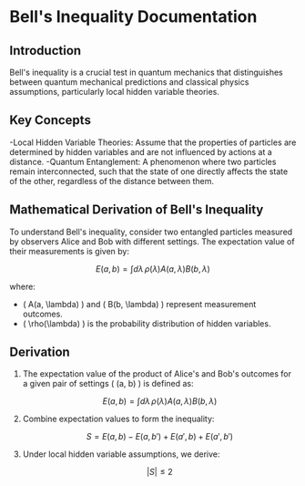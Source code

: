 # Bell's Inequality Documentation

## Introduction
Bell's inequality is a crucial test in quantum mechanics that distinguishes between quantum mechanical predictions and classical physics assumptions, particularly local hidden variable theories.

## Key Concepts

-Local Hidden Variable Theories: Assume that the properties of particles are determined by hidden variables and are not influenced by actions at a distance.
-Quantum Entanglement: A phenomenon where two particles remain interconnected, such that the state of one directly affects the state of the other, regardless of the distance between them.

## Mathematical Derivation of Bell's Inequality

To understand Bell's inequality, consider two entangled particles measured by observers Alice and Bob with different settings. The expectation value of their measurements is given by:

$$ E(a, b) = \int d\lambda \, \rho(\lambda) A(a, \lambda) B(b, \lambda) $$

where:
- \( A(a, \lambda) \) and \( B(b, \lambda) \) represent measurement outcomes.
- \( \rho(\lambda) \) is the probability distribution of hidden variables.

 ## Derivation

1. The expectation value of the product of Alice's and Bob's outcomes for a given pair of settings \( (a, b) \) is defined as:

   $$ E(a, b) = \int d\lambda \, \rho(\lambda) A(a, \lambda) B(b, \lambda) $$

2. Combine expectation values to form the inequality:

   $$ S = E(a, b) - E(a, b') + E(a', b) + E(a', b') $$

3. Under local hidden variable assumptions, we derive:

   $$ |S| \leq 2 $$
